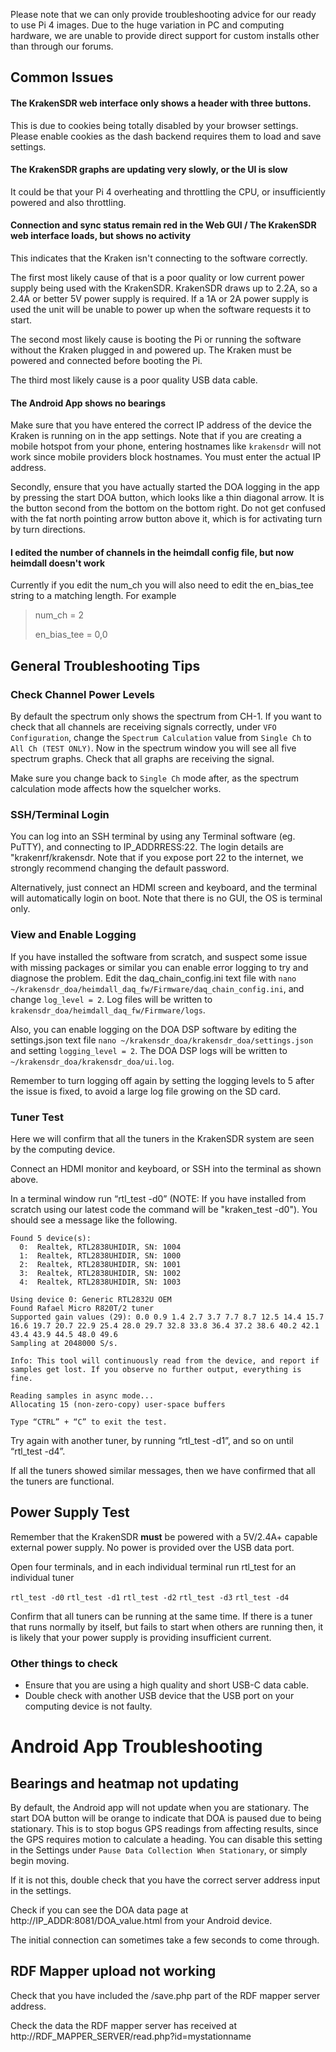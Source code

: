 Please note that we can only provide troubleshooting advice for our ready to use Pi 4 images. Due to the huge variation in PC and computing hardware, we are unable to provide direct support for custom installs other than through our forums.

## Common Issues

#### The KrakenSDR web interface only shows a header with three buttons.
This is due to cookies being totally disabled by your browser settings. Please enable cookies as the dash backend requires them to load and save settings.

#### The KrakenSDR graphs are updating very slowly, or the UI is slow
It could be that your Pi 4 overheating and throttling the CPU, or insufficiently powered and also throttling.

#### Connection and sync status remain red in the Web GUI / The KrakenSDR web interface loads, but shows no activity
This indicates that the Kraken isn't connecting to the software correctly. 

The first most likely cause of that is a poor quality or low current power supply being used with the KrakenSDR. KrakenSDR draws up to 2.2A, so a 2.4A or better 5V power supply is required. If a 1A or 2A power supply is used the unit will be unable to power up when the software requests it to start.

The second most likely cause is booting the Pi or running the software without the Kraken plugged in and powered up. The Kraken must be powered and connected before booting the Pi.

The third most likely cause is a poor quality USB data cable.

#### The Android App shows no bearings
Make sure that you have entered the correct IP address of the device the Kraken is running on in the app settings. Note that if you are creating a mobile hotspot from your phone, entering hostnames like `krakensdr` will not work since mobile providers block hostnames. You must enter the actual IP address.

Secondly, ensure that you have actually started the DOA logging in the app by pressing the start DOA button, which looks like a thin diagonal arrow. It is the button second from the bottom on the bottom right. Do not get confused with the fat north pointing arrow button above it, which is for activating turn by turn directions.

#### I edited the number of channels in the heimdall config file, but now heimdall doesn't work
Currently if you edit the num_ch you will also need to edit the en_bias_tee string to a matching length. For example
> num_ch = 2
>
> en_bias_tee = 0,0

## General Troubleshooting Tips

### Check Channel Power Levels
By default the spectrum only shows the spectrum from CH-1. If you want to check that all channels are receiving signals correctly, under `VFO Configuration`, change the `Spectrum Calculation` value from `Single Ch` to `All Ch (TEST ONLY)`. Now in the spectrum window you will see all five spectrum graphs. Check that all graphs are receiving the signal.

Make sure you change back to `Single Ch` mode after, as the spectrum calculation mode affects how the squelcher works.

### SSH/Terminal Login
You can log into an SSH terminal by using any Terminal software (eg. PuTTY), and connecting to IP_ADDRRESS:22. The login details are "krakenrf/krakensdr. Note that if you expose port 22 to the internet, we strongly recommend changing the default password.

Alternatively, just connect an HDMI screen and keyboard, and the terminal will automatically login on boot. Note that there is no GUI, the OS is terminal only.

### View and Enable Logging
If you have installed the software from scratch, and suspect some issue with missing packages or similar you can enable error logging to try and diagnose the problem. Edit the daq_chain_config.ini text file with `nano ~/krakensdr_doa/heimdall_daq_fw/Firmware/daq_chain_config.ini`, and change `log_level = 2`. Log files will be written to `krakensdr_doa/heimdall_daq_fw/Firmware/logs`.

Also, you can enable logging on the DOA DSP software by editing the settings.json text file `nano ~/krakensdr_doa/krakensdr_doa/settings.json` and setting `logging_level = 2`. The DOA DSP logs will be written to `~/krakensdr_doa/krakensdr_doa/ui.log`.

Remember to turn logging off again by setting the logging levels to 5 after the issue is fixed, to avoid a large log file growing on the SD card.

### Tuner Test
Here we will confirm that all the tuners in the KrakenSDR system are seen by the computing device. 

Connect an HDMI monitor and keyboard, or SSH into the terminal as shown above.

In a terminal window run “rtl_test -d0” (NOTE: If you have installed from scratch using our latest code the command will be "kraken_test -d0"). You should see a message like the following.

```
Found 5 device(s):
  0:  Realtek, RTL2838UHIDIR, SN: 1004
  1:  Realtek, RTL2838UHIDIR, SN: 1000
  2:  Realtek, RTL2838UHIDIR, SN: 1001
  3:  Realtek, RTL2838UHIDIR, SN: 1002
  4:  Realtek, RTL2838UHIDIR, SN: 1003

Using device 0: Generic RTL2832U OEM
Found Rafael Micro R820T/2 tuner
Supported gain values (29): 0.0 0.9 1.4 2.7 3.7 7.7 8.7 12.5 14.4 15.7 16.6 19.7 20.7 22.9 25.4 28.0 29.7 32.8 33.8 36.4 37.2 38.6 40.2 42.1 43.4 43.9 44.5 48.0 49.6
Sampling at 2048000 S/s.

Info: This tool will continuously read from the device, and report if samples get lost. If you observe no further output, everything is fine.

Reading samples in async mode...
Allocating 15 (non-zero-copy) user-space buffers

Type “CTRL” + “C” to exit the test.
```

Try again with another tuner, by running “rtl_test -d1”, and so on until “rtl_test -d4”.

If all the tuners showed similar messages, then we have confirmed that all the tuners are functional.

## Power Supply Test
Remember that the KrakenSDR **must** be powered with a 5V/2.4A+ capable external power supply. No power is provided over the USB data port.

Open four terminals, and in each individual terminal run rtl_test for an individual tuner

`rtl_test -d0`
`rtl_test -d1`
`rtl_test -d2`
`rtl_test -d3`
`rtl_test -d4`

Confirm that all tuners can be running at the same time. If there is a tuner that runs normally by itself, but fails to start when others are running then, it is likely that your power supply is providing insufficient current.

### Other things to check

* Ensure that you are using a high quality and short USB-C data cable.
* Double check with another USB device that the USB port on your computing device is not faulty.

# Android App Troubleshooting

## Bearings and heatmap not updating
By default, the Android app will not update when you are stationary. The start DOA button will be orange to indicate that DOA is paused due to being stationary. This is to stop bogus GPS readings from affecting results, since the GPS requires motion to calculate a heading. You can disable this setting in the Settings under `Pause Data Collection When Stationary`, or simply begin moving.

If it is not this, double check that you have the correct server address input in the settings.

Check if you can see the DOA data page at http://IP_ADDR:8081/DOA_value.html from your Android device.

The initial connection can sometimes take a few seconds to come through.

## RDF Mapper upload not working
Check that you have included the /save.php part of the RDF mapper server address. 

Check the data the RDF mapper server has received at http://RDF_MAPPER_SERVER/read.php?id=mystationname